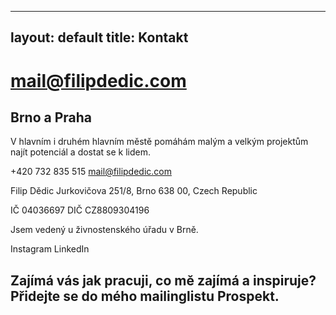 
---
layout: default
title: Kontakt
---

# mail@filipdedic.com

## Brno a Praha
V hlavním i druhém hlavním městě pomáhám malým a velkým projektům najít potenciál a dostat se k lidem.

+420 732 835 515
mail@filipdedic.com

Filip Dědic
Jurkovičova 251/8, Brno 638 00, Czech Republic

IČ 04036697
DIČ CZ8809304196

Jsem vedený u živnostenského úřadu v Brně.

Instagram
LinkedIn

## Zajímá vás jak pracuji, co mě zajímá a inspiruje? Přidejte se do mého mailinglistu Prospekt.
